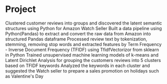# Project
Clustered customer reviews into groups and discovered the latent semantic structures using Python for Amazon Watch Seller
Built a data pipeline using Python(Pandas) to extract and convert the raw data from Amazon into structured Pandas dataframe
Processed review text by tokenization, stemming, removing stop words and extracted features by Term Frequency - Inverse Document Frequency (TFIDF) using TfidfVectorizor from sklearn in Python
Trained unsupervised machine learning models of k-means and Latent Dirichlet Analysis for grouping the customers reviews into 5 clusters based on TFIDF keywords 
Analyzed the keywords in each cluster and suggested the Watch seller to prepare a sales promotion on holidays such as Valentine's Day
